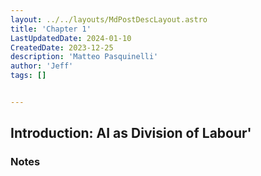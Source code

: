 ```yaml
---
layout: ../../layouts/MdPostDescLayout.astro
title: 'Chapter 1'
LastUpdatedDate: 2024-01-10
CreatedDate: 2023-12-25
description: 'Matteo Pasquinelli'
author: 'Jeff'
tags: []


---
```

## Introduction: AI as Division of Labour'
### Notes
